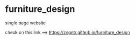 # furniture_design
single page website


check on this link ==> https://zngntr.github.io/furniture_design
